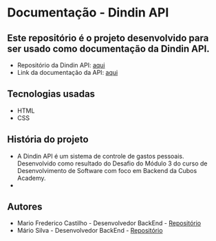# Documentação - Dindin API

## Este repositório é o projeto desenvolvido para ser usado como documentação da Dindin API.
- Repositório da Dindin API: <a href="https://github.com/mfcastilho/dindin-api" target="_blank">aqui</a>
- Link da documentação da API: <a href="https://mfcastilho.github.io/dindin-api-documentacao/" target="_blank">aqui</a>

## Tecnologias usadas
- HTML
- CSS
  
## História do projeto
- A Dindin API é um sistema de controle de gastos pessoais. Desenvolvido como resultado do Desafio do Módulo 3 do curso de Desenvolvimento de Software com foco em Backend da Cubos Academy.
- 
## Autores
- Mario Frederico Castilho - Desenvolvedor BackEnd - <a href="https://github.com/mfcastilho" target="_blank">Repositório</a>
- Mário Silva - Desenvolvedor BackEnd - <a href="https://github.com/mariosilva81" target="_blank">Repositório</a>

